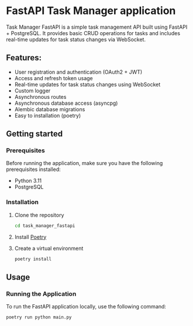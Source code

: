 # FastAPI Task Manager application
Task Manager FastAPI is a simple task management API built using FastAPI + PostgreSQL. It provides basic CRUD operations for tasks and includes real-time updates for task status changes via WebSocket.

## Features:
* User registration and authentication (OAuth2 + JWT)
* Access and refresh token usage
* Real-time updates for task status changes using WebSocket
* Custom logger
* Asynchronous routes
* Asynchronous database access (asyncpg)
* Alembic database migrations
* Easy to installation (poetry)

## Getting started
### Prerequisites
Before running the application, make sure you have the following prerequisites installed:

* Python 3.11
* PostgreSQL

### Installation
1. Clone the repository

   ```bash
   cd task_manager_fastapi
   ```

2. Install [Poetry](https://python-poetry.org/docs/#installation)
3. Create a virtual environment

   ```bash
   poetry install
   ```

## Usage
### Running the Application

To run the FastAPI application locally, use the following command:

```bash
poetry run python main.py
```
